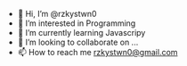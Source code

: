 - 👋 Hi, I’m @rzkystwn0
- 👀 I’m interested in Programming
- 🌱 I’m currently learning Javascripy
- 💞️ I’m looking to collaborate on ...
- 📫 How to reach me rzkystwn0@gmail.com

<!---
rzkystwn0/rzkystwn0 is a ✨ special ✨ repository because its `README.md` (this file) appears on your GitHub profile.
You can click the Preview link to take a look at your changes.
--->
